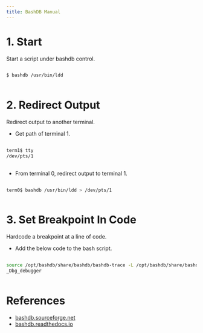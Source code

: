 ```yaml
---
title: BashDB Manual
---
```


# 1. Start
Start a script under bashdb control.
```sh
  
$ bashdb /usr/bin/ldd
  
```

# 2. Redirect Output
Redirect output to another terminal.

- Get path of terminal 1.
```sh
  
term1$ tty
/dev/pts/1
  
```

- From terminal 0, redirect output to terminal 1.
```sh
  
term0$ bashdb /usr/bin/ldd > /dev/pts/1
  
```


# 3. Set Breakpoint In Code
Hardcode a breakpoint at a line of code.

- Add the below code to the bash script.
```sh
  
source /opt/bashdb/share/bashdb/bashdb-trace -L /opt/bashdb/share/bashdb
_Dbg_debugger
  
```

# References
- [bashdb.sourceforge.net](https://bashdb.sourceforge.net/)
- [bashdb.readthedocs.io](https://bashdb.readthedocs.io)